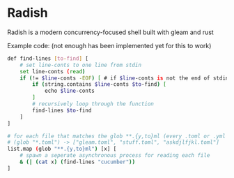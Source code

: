 # Radish

Radish is a modern concurrency-focused shell built with gleam and rust

Example code: (not enough has been implemented yet for this to work)

```sh
def find-lines [to-find] [
    # set line-conts to one line from stdin
    set line-conts (read)
    if (!= $line-conts -EOF) [ # if $line-conts is not the end of stdin, keep going
        if (string.contains $line-conts $to-find) [
            echo $line-conts
        ]
        # recursively loop through the function
        find-lines $to-find
    ]
]

# for each file that matches the glob **.{y,to}ml (every .toml or .yml file in the next directories) run everything in the brackets
# (glob "*.toml") -> ["gleam.toml", "stuff.toml", "askdjlfjkl.toml"]
list.map (glob "**.{y,to}ml") [x] [
    # spawn a seperate asynchronous process for reading each file
    & (| (cat x) (find-lines "cucumber"))
]
```
